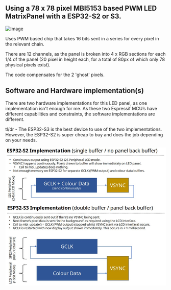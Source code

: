 ## Using a 78 x 78 pixel MBI5153 based PWM LED MatrixPanel with a ESP32-S2 or S3.
![image](https://github.com/mrcodetastic/ESP32S3-MBI5153-DMG1075-DMA/assets/12006953/55241e2b-edfa-4dc6-80c6-e6e21618c9ec)

Uses PWM based chip that takes 16 bits sent in a series for every pixel in the relevant chain.

There are 12 channels, as the panel is broken into 4 x RGB sections for each 1/4 of the panel (20 pixel in height each, for a total of 80px of which only 78 physical pixels exist).

The code compensates for the 2 'ghost' pixels.

## Software and Hardware implementation(s)
There are two hardware implementations for this LED panel, as one implementation isn't enough for me. As these two Espressif MCU’s have different capabilities and constraints, the software implementations are different. 

tl/dr - The ESP32-S3 is the best device to use of the two implementations. However, the ESP32-S2 is super cheap to buy and does the job depending on your needs. 

![image](docs/implementations.jpg)
